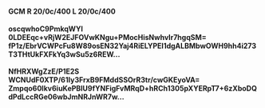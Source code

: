 #### GCM R 20/0c/400 L 20/0c/400
**oscqwhoC9PmkqWYl**<br/>**0LDEEqc+vRjW2EJFOVwKNgu+PMocHisNwhvIr7hgqSM=**<br/>**fP1z/EbrVCWPcFu8W89osEN32Yaj4RiELYPEl1dgALBMbwOWH9hh4i273T3THtUkFXFkYq3wSu5z6REW...**<br/><br/>
**NfHRXWgZzE/P1E2S**<br/>**WCNUdF0XTP/61Iy3FrxB9FMddSSOrR3tr/cwGKEyoVA=**<br/>**Zmpqo60lkv6iuKePBlU9fYNFigFvMRqD+hRCh1305pXYERpT7+6zXboDQdPdLccRGe06wbJmNRJnWR7w...**